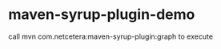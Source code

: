 maven-syrup-plugin-demo
=======================

call mvn com.netcetera:maven-syrup-plugin:graph to execute
